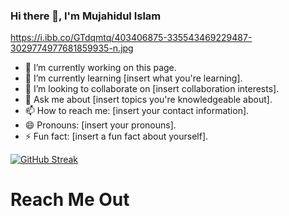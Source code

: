 ### Hi there 👋, I'm Mujahidul Islam

https://i.ibb.co/GTdqmtq/403406875-335543469229487-3029774977681859935-n.jpg

- 🔭 I’m currently working on this page.
- 🌱 I’m currently learning [insert what you're learning].
- 👯 I’m looking to collaborate on [insert collaboration interests].
- 💬 Ask me about [insert topics you're knowledgeable about].
- 📫 How to reach me: [insert your contact information].
- 😄 Pronouns: [insert your pronouns].
- ⚡ Fun fact: [insert a fun fact about yourself].


[![GitHub Streak](https://github-readme-streak-stats.herokuapp.com?user=Mujahidul%20Islam&theme=tokyonight&border_radius=4.8&date_format=j%20M%5B%20Y%5D&card_width=505)](https://git.io/streak-stats)

# Reach Me Out
